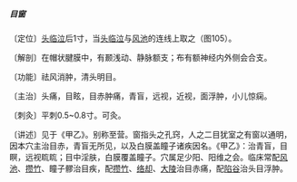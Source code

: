 ##### 目窗

〔定位〕[头临泣](https://www.gmzyjc.com/read/zjs/zjs3.1.9-12-0.0.3.3.15.md)后1寸，当[头临泣](https://www.gmzyjc.com/read/zjs/zjs3.1.9-12-0.0.3.3.15.md)与[风池](https://www.gmzyjc.com/read/zjs/zjs3.1.9-12-0.0.3.3.20.md)的连线上取之（图105）。

〔解剖〕在帽状腱膜中，有颞浅动、静脉额支；布有额神经内外侧会合支。

〔功能〕祛风消肿，清头明目。

〔主治〕头痛，目眩，目赤肿痛，青盲，远视，近视，面浮肿，小儿惊痫。

〔刺灸〕平刺0.5~0.8寸。可灸。

〔讲述〕见于《甲乙》。别称至营。窗指头之孔窍，人之二目犹室之有窗以通明，因本穴主治目赤，青盲无所见，以及白膜盖瞳子诸疾因名。《甲乙》：治青盲，目瞑，远视䀮䀮；目中淫肤，白膜覆盖瞳子。穴属足少阳、阳维之会。临床常配[风池](https://www.gmzyjc.com/read/zjs/zjs3.1.9-12-0.0.3.3.20.md)、[攒竹](https://www.gmzyjc.com/read/zjs/zjs3.1.7-8-0.0.1.3.2.md)、瞳子髎治目疾，配[攒竹](https://www.gmzyjc.com/read/zjs/zjs3.1.7-8-0.0.1.3.2.md)、[络却](https://www.gmzyjc.com/read/zjs/zjs3.1.7-8-0.0.1.3.8.md)、[大陵](https://www.gmzyjc.com/read/zjs/zjs3.1.9-12-0.0.1.3.7.md)治目赤痛，配[陷谷](https://www.gmzyjc.com/read/zjs/zjs3.1.1-3-0.1.3.3.43.md)治头目浮肿。 
